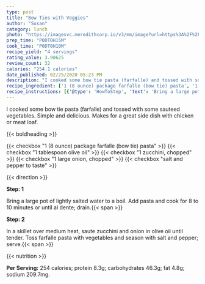 ```yaml
---
type: post
title: "Bow Ties with Veggies"
author: "Susan"
category: lunch
photo: "https://imagesvc.meredithcorp.io/v3/mm/image?url=https%3A%2F%2Fimages.media-allrecipes.com%2Fuserphotos%2F253230.jpg"
prep_time: "P0DT0H15M"
cook_time: "P0DT0H10M"
recipe_yield: "4 servings"
rating_value: 3.90625
review_count: 32
calories: "254.1 calories"
date_published: 02/25/2020 05:23 PM
description: "I cooked some bow tie pasta (farfalle) and tossed with some sauteed vegetables. Simple and delicious. Makes for a great side dish with chicken or meat loaf."
recipe_ingredient: ['1 (8 ounce) package farfalle (bow tie) pasta', '1 tablespoon olive oil', '1 zucchini, chopped', '1 large onion, chopped', 'salt and pepper to taste']
recipe_instructions: [{'@type': 'HowToStep', 'text': 'Bring a large pot of lightly salted water to a boil. Add pasta and cook for 8 to 10 minutes or until al dente; drain.\n'}, {'@type': 'HowToStep', 'text': 'In a skillet over medium heat, saute zucchini and onion in olive oil until tender. Toss farfalle pasta with vegetables and season with salt and pepper; serve.\n'}]
---
```


I cooked some bow tie pasta (farfalle) and tossed with some sauteed vegetables. Simple and delicious. Makes for a great side dish with chicken or meat loaf. 

{{< boldheading >}}

{{< checkbox "1 (8 ounce) package farfalle (bow tie) pasta" >}}
{{< checkbox "1 tablespoon olive oil" >}}
{{< checkbox "1  zucchini, chopped" >}}
{{< checkbox "1 large onion, chopped" >}}
{{< checkbox "salt and pepper to taste" >}}


{{< direction >}}

**Step: 1**

Bring a large pot of lightly salted water to a boil. Add pasta and cook for 8 to 10 minutes or until al dente; drain.{{< span >}}

**Step: 2**

In a skillet over medium heat, saute zucchini and onion in olive oil until tender. Toss farfalle pasta with vegetables and season with salt and pepper; serve.{{< span >}}

{{< nutrition >}}

**Per Serving:** 254 calories; protein 8.3g; carbohydrates 46.3g; fat 4.8g; sodium 209.7mg.